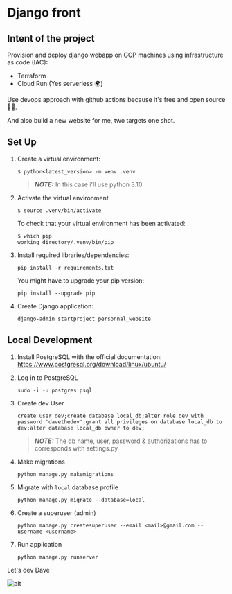 # Django front

## Intent of the project
Provision and deploy django webapp on GCP machines using infrastructure as code (IAC): 
- Terraform
- Cloud Run (Yes serverless 🌍)

Use devops approach with github actions because it's free and open source 🙏🏻.

And also build a new website for me, two targets one shot.

## Set Up

1. Create a virtual environment:

    ```shell
    $ python<latest_version> -m venv .venv
    ```

    > **_NOTE:_** In this case i'll use python 3.10

2. Activate the virtual environment

    ```shell
    $ source .venv/bin/activate
    ```
    To check that your virtual environment has been activated:

    ```shell
    $ which pip
    working_directory/.venv/bin/pip
    ```

3. Install required libraries/dependencies:

    ```shell
    pip install -r requirements.txt
    ```
  
    You might have to upgrade your pip version:

    ```shell
    pip install --upgrade pip
    ```
4. Create Django application:

    ```shell
    django-admin startproject personnal_website
    ```
  
## Local Development

1. Install PostgreSQL with the official documentation: https://www.postgresql.org/download/linux/ubuntu/


2. Log in to PostgreSQL

    ```shell
    sudo -i -u postgres psql
    ```
   
3. Create dev User

    ```shell
    create user dev;create database local_db;alter role dev with password 'davethedev';grant all privileges on database local_db to dev;alter database local_db owner to dev;
    ```
    > **_NOTE:_** The db name, user, password & authorizations has to corresponds with settings.py

4. Make migrations

    ```shell
    python manage.py makemigrations
    ```

5. Migrate with `local` database profile

    ```shell
    python manage.py migrate --database=local
    ```
6. Create a superuser (admin)

    ```shell
    python manage.py createsuperuser --email <mail>@gmail.com --username <username>
    ```
7. Run application

    ```shell
    python manage.py runserver
    ```
Let's dev Dave 

![alt](https://slackmojis.com/emojis/7421-typingcat/download)